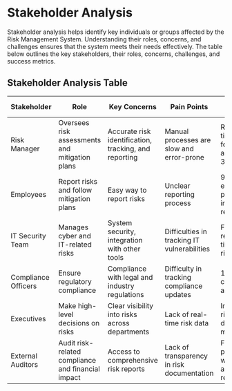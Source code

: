 # **Stakeholder Analysis**

Stakeholder analysis helps identify key individuals or groups affected by the Risk Management System. Understanding their roles, concerns, and challenges ensures that the system meets their needs effectively. The table below outlines the key stakeholders, their roles, concerns, challenges, and success metrics.

## **Stakeholder Analysis Table**

| Stakeholder       | Role                                    | Key Concerns                          | Pain Points                              | Success Metrics                           |
|------------------|---------------------------------------|--------------------------------------|-----------------------------------------|------------------------------------------|
| Risk Manager    | Oversees risk assessments and mitigation plans | Accurate risk identification, tracking, and reporting | Manual processes are slow and error-prone | Reduction in time taken for risk analysis by 30% |
| Employees       | Report risks and follow mitigation plans | Easy way to report risks | Unclear reporting process | 90% employee participation in risk reporting |
| IT Security Team | Manages cyber and IT-related risks | System security, integration with other tools | Difficulties in tracking IT vulnerabilities | Faster response time to IT risks |
| Compliance Officers | Ensure regulatory compliance | Compliance with legal and industry regulations | Difficulty in tracking compliance updates | 100% compliance adherence |
| Executives      | Make high-level decisions on risks | Clear visibility into risks across departments | Lack of real-time risk data | Improved risk decision-making |
| External Auditors | Audit risk-related compliance and financial impact | Access to comprehensive risk reports | Lack of transparency in risk documentation | Faster audit process with automated reports |


